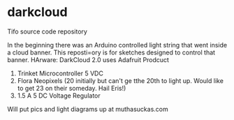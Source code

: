 # darkcloud
Tifo source code repository

In the beginning there was an Arduino controlled light string that went inside a cloud banner.  This reposti=ory is for sketches designed to control that banner.
HArware: DarkCloud 2.0 uses Adafruit Prodcuct
1. Trinket Microcontroller 5 VDC
2. Flora Neopixels (20 initially but can't ge tthe 20th to light up. Would like to get 23 on their someday. Hail Eris!)
3. 1.5 A 5 DC Voltage Regulator

Will put pics and light diagrams up at muthasuckas.com


